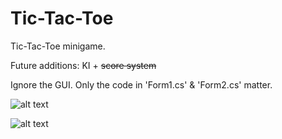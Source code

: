 # Tic-Tac-Toe

Tic-Tac-Toe minigame.

Future additions: KI + ~~score system~~

Ignore the GUI. Only the code in 'Form1.cs' & 'Form2.cs' matter.

![alt text](https://i.imgur.com/rNh4SEn.png)

![alt text](https://i.imgur.com/IM6V9DJ.png)


